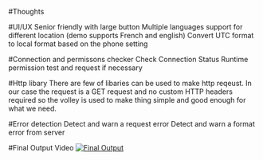 #Thoughts

#UI/UX
	Senior friendly with large button
	Multiple languages support for different location (demo supports French and english)
	Convert UTC format to local format based on the phone setting

#Connection and permissons checker
	Check Connection Status
	Runtime permission test and request if necessary
	
#Http libary
	There are few of libaries can be used to make http reqeust. In our case the request is a GET request and no custom HTTP headers required so the volley is used to make thing simple and good enough for what we need. 

#Error detection
	Detect and warn a request error
	Detect and warn a format error from server

#Final Output Video
                [![Final Output](https://github.com/mailart/q2/blob/master/snapshot.png)](https://www.youtube.com/watch?v=ChoG2u0XrnE)